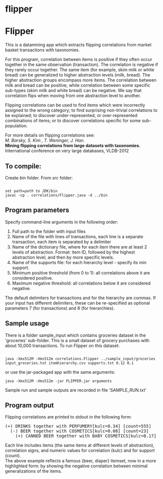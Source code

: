 flipper
=======
<h1>Flipper</h1>
<p>This is a datamining app which extracts flipping correlations 
from market basket transactions with taxonomies.

<p>For this program, correlation between items is positive if they often occur together 
in the same observation (transaction).
The correlation is negative if they rarely occur together.
The same item (for example, skim milk or white bread) 
can be generalized to higher abstraction levels (milk, bread).
The higher abstraction groups encompass more items.
The correlation between milk and bread can be positive, while correlation between some specific sub-types (skim milk and white bread) can be negative. 
We say that correlation flips when moving from one abstraction level to another.</p>

<p>Flipping correlations can be used
to find items which were incorrectly assigned to the wrong
category; to find surprising non-trivial correlations to be
explained; to discover under-represented, or over-represented
combinations of items; or to discover correlations specific
for some sub-population.</p>

<p>For more details on flipping correlations see: <br>
<em>M. Barsky, S. Kim , T. Weninger, J. Han.</em> <br>
<strong>Mining flipping correlations from large datasets with taxonomies.</strong> <br>
International conference on very large databases, VLDB-2012</p>

<h2>To compile:</h2>
Create <em>bin</em> folder. From <em>src</em> folder:
<pre><code>
set path=<em>path to JDK</em>/bin
javac -cp . correlations/Flipper.java -d ../bin
</code></pre>

<h2>Program parameters</h2>

Specify command-line arguments in the following order:
<ol>
<li>Full path to the folder with input files</li>
<li>Name of the file with lines of transactions, each line is a separate transaction, each item is separated by a delimiter </li>
<li>Name of the dictionary file, where for each item there are at least 2 levels of abstraction. 
Format: item ID, followed by the highest abstraction level, and then by more specific levels.</li>
<li>Name of the supports file: 
for each hierarchy level - specify its min support.</li>
<li>Minimum positive threshold (from 0 to 1): all correlations above it are considered positive.</li>
<li>Maximum negative threshold: all correlations below it are considered negative.</li>
</ol>
The default delimiters for transactions and for the hierarchy are commas. 
If your input has different delimiters, these can be re-specified 
as optional parameters 7 (for transactions) and 8 (for hierarchies).

<h2>Sample usage</h2>
There is a folder sample_input which contains groceries dataset in the 'groceries' sub-folder. 
This is a small dataset of grocery purchases with about 10,000 transactions.
To run Flipper on this dataset: 
<pre><code>
java -Xmx512M -Xms512m correlations.Flipper ../sample_input/groceries input_groceries.txt itemhierarchy.csv supports.txt 0.12 0.1
</code></pre>

or use the jar-packaged app with the same arguments:
<pre><code>java -Xmx512M -Xms512m -jar FLIPPER.jar arguments</code></pre>
Sample run and sample outputs are recorded in file 'SAMPLE_RUN.txt'
<h2>Program output</h2>
Flipping correlations are printed to stdout in the following form:
<pre>(+) DRINKS together with PERFUMERY[kulc=0.34] [count=555] 
  (-) BEER together with COSMETICS[kulc=0.08] [count=23] 
    (+) CANNED BEER together with BABY COSMETICS[kulc=0.17] [count=2]</pre>
Each line includes items (the same items at different levels of abstraction), correlation signs, 
and numeric values for correlation (kulc) and for support (count). <br>   
The above example reflects a famous {beer, diaper} itemset, now in a
more highlighted form: by showing the negative correlation
between minimal generalizations of the items.
